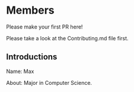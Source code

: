 # Members
Please make your first PR here!

Please take a look at the Contributing.md file first.

## Introductions

Name: Max

About: Major in Computer Science. 
